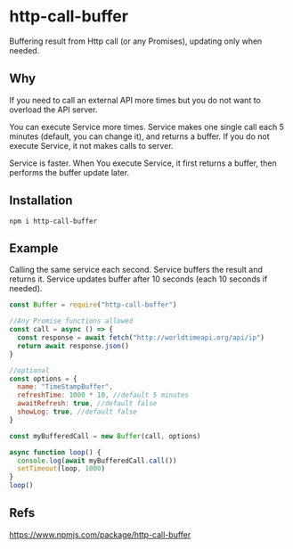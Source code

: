 # http-call-buffer

Buffering result from Http call (or any Promises), updating only when needed.

## Why

If you need to call an external API more times but you do not want to overload the API server.

You can execute Service more times. Service makes one single call each 5 minutes (default, you can change it), and returns a buffer.
If you do not execute Service, it not makes calls to server.

Service is faster. When You execute Service, it first returns a buffer, then performs the buffer update later.

## Installation

```npm
npm i http-call-buffer
```

## Example

Calling the same service each second. Service buffers the result and returns it. Service updates buffer after 10 seconds (each 10 seconds if needed).

```js
const Buffer = require("http-call-buffer")

//Any Promise functions allowed
const call = async () => {
  const response = await fetch("http://worldtimeapi.org/api/ip")
  return await response.json()
}

//optional
const options = {
  name: "TimeStampBuffer",
  refreshTime: 1000 * 10, //default 5 minutes
  awaitRefresh: true, //default false
  showLog: true, //default false
}

const myBufferedCall = new Buffer(call, options)

async function loop() {
  console.log(await myBufferedCall.call())
  setTimeout(loop, 1000)
}
loop()
```

## Refs

https://www.npmjs.com/package/http-call-buffer
